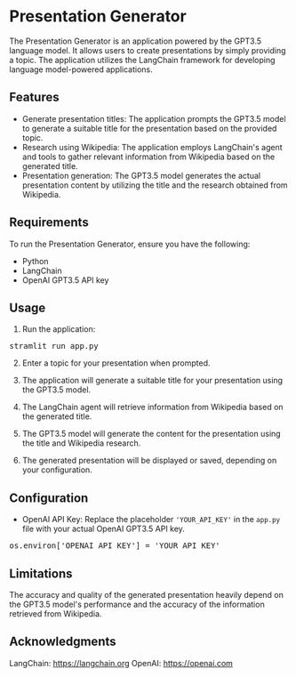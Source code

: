 # Presentation Generator

The Presentation Generator is an application powered by the GPT3.5 language model. It allows users to create presentations by simply providing a topic. The application utilizes the LangChain framework for developing language model-powered applications.

## Features

- Generate presentation titles: The application prompts the GPT3.5 model to generate a suitable title for the presentation based on the provided topic.
- Research using Wikipedia: The application employs LangChain's agent and tools to gather relevant information from Wikipedia based on the generated title.
- Presentation generation: The GPT3.5 model generates the actual presentation content by utilizing the title and the research obtained from Wikipedia.

## Requirements

To run the Presentation Generator, ensure you have the following:

- Python
- LangChain
- OpenAI GPT3.5 API key

## Usage

1. Run the application:
<pre>
stramlit run app.py
</pre>

2. Enter a topic for your presentation when prompted.

3. The application will generate a suitable title for your presentation using the GPT3.5 model.

4. The LangChain agent will retrieve information from Wikipedia based on the generated title.

5. The GPT3.5 model will generate the content for the presentation using the title and Wikipedia research.

6. The generated presentation will be displayed or saved, depending on your configuration.

## Configuration

- OpenAI API Key: Replace the placeholder `'YOUR_API_KEY'` in the `app.py` file with your actual OpenAI GPT3.5 API key. 

<pre>
os.environ['OPENAI_API_KEY'] = 'YOUR_API_KEY'
</pre>

## Limitations

The accuracy and quality of the generated presentation heavily depend on the GPT3.5 model's performance and the accuracy of the information retrieved from Wikipedia.

## Acknowledgments

LangChain: https://langchain.org
OpenAI: https://openai.com
